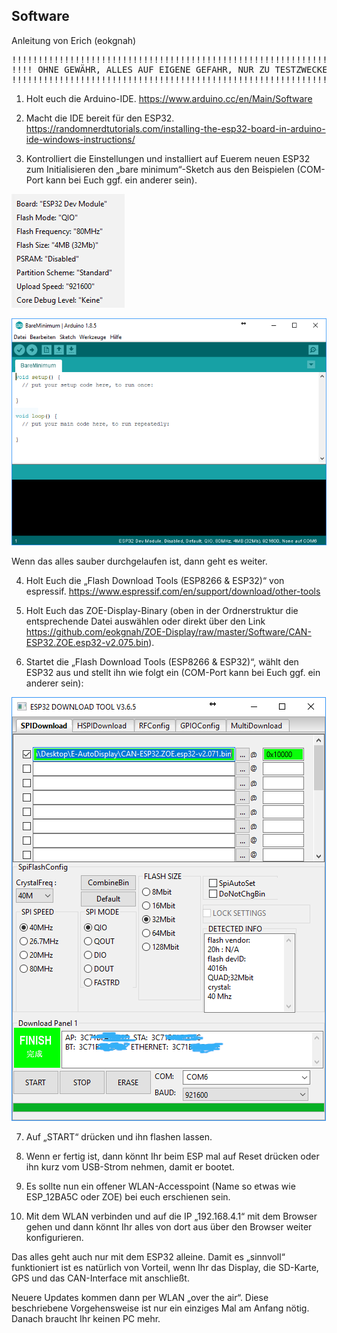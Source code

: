 ## Software

Anleitung von Erich (eokgnah)

<pre>
!!!!!!!!!!!!!!!!!!!!!!!!!!!!!!!!!!!!!!!!!!!!!!!!!!!!!!!!!!!!!!!!!!
!!!! OHNE GEWÄHR, ALLES AUF EIGENE GEFAHR, NUR ZU TESTZWECKEN !!!!
!!!!!!!!!!!!!!!!!!!!!!!!!!!!!!!!!!!!!!!!!!!!!!!!!!!!!!!!!!!!!!!!!!
</pre>

1. Holt euch die Arduino-IDE.
https://www.arduino.cc/en/Main/Software

2. Macht die IDE bereit für den ESP32.
https://randomnerdtutorials.com/installing-the-esp32-board-in-arduino-ide-windows-instructions/

3. Kontrolliert die Einstellungen und installiert auf Euerem neuen ESP32 zum Initialisieren den „bare minimum“-Sketch aus den Beispielen (COM-Port kann bei Euch ggf. ein anderer sein).

![Einstellungen der Arduino-IDE](00-arduino-einstellungen.PNG)

![Bare-Minimum-Sketch](01-esp32-vorbereiten.PNG)

Wenn das alles sauber durchgelaufen ist, dann geht es weiter.

4. Holt Euch die „Flash Download Tools (ESP8266 & ESP32)“ von espressif.
https://www.espressif.com/en/support/download/other-tools

5. Holt Euch das ZOE-Display-Binary (oben in der Ordnerstruktur die entsprechende Datei auswählen oder direkt über den Link https://github.com/eokgnah/ZOE-Display/raw/master/Software/CAN-ESP32.ZOE.esp32-v2.075.bin).

6. Startet die „Flash Download Tools (ESP8266 & ESP32)“, wählt den ESP32 aus und stellt ihn wie folgt ein (COM-Port kann bei Euch ggf. ein anderer sein):

![Einstellungen des Flash Download Tools](02-ZOE-flashen.PNG)

7. Auf „START“ drücken und ihn flashen lassen.

8. Wenn er fertig ist, dann könnt Ihr beim ESP mal auf Reset drücken oder ihn kurz vom USB-Strom nehmen, damit er bootet.

9. Es sollte nun ein offener WLAN-Accesspoint (Name so etwas wie ESP_12BA5C oder ZOE) bei euch erschienen sein. 

10. Mit dem WLAN verbinden und auf die IP „192.168.4.1“ mit dem Browser gehen und dann könnt Ihr alles von dort aus über den Browser weiter konfigurieren.

Das alles geht auch nur mit dem ESP32 alleine.
Damit es „sinnvoll“ funktioniert ist es natürlich von Vorteil, wenn Ihr das Display, die SD-Karte, GPS und das CAN-Interface mit anschließt.  

Neuere Updates kommen dann per WLAN „over the air“.
Diese beschriebene Vorgehensweise ist nur ein einziges Mal am Anfang nötig. Danach braucht Ihr keinen PC mehr.
